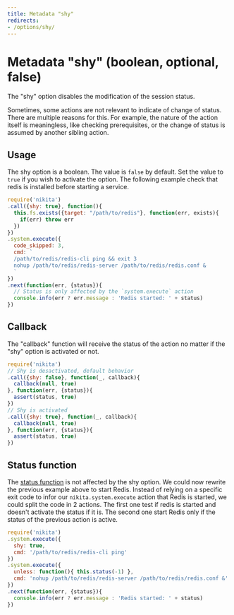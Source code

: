 ```yaml
---
title: Metadata "shy"
redirects:
- /options/shy/
---
```


# Metadata "shy" (boolean, optional, false)

The "shy" option disables the modification of the session status.

Sometimes, some actions are not relevant to indicate of change of status. There are multiple reasons for this. For example, the nature of the action itself is meaningless, like checking prerequisites, or the change of status is assumed by another sibling action.

## Usage

The shy option is a boolean. The value is `false` by default. Set the value to `true` if you wish to activate the option. The following example check that redis is installed before starting a service.

```js
require('nikita')
.call({shy: true}, function(){
  this.fs.exists({target: "/path/to/redis"}, function(err, exists){
    if(err) throw err
  })
})
.system.execute({
  code_skipped: 3,
  cmd: `
  /path/to/redis/redis-cli ping && exit 3
  nohup /path/to/redis/redis-server /path/to/redis/redis.conf &
  `
})
.next(function(err, {status}){
  // Status is only affected by the `system.execute` action
  console.info(err ? err.message : 'Redis started: ' + status)
})
```

## Callback

The "callback" function will receive the status of the action no matter if the "shy" option is activated or not.

```js
require('nikita')
// Shy is desactivated, default behavior
.call({shy: false}, function(_, callback){
  callback(null, true)
}, function(err, {status}){
  assert(status, true)
})
// Shy is activated
.call({shy: true}, function(_, callback){
  callback(null, true)
}, function(err, {status}){
  assert(status, true)
})
```

## Status function

The [status function](/usages/status/) is not affected by the shy option. We could now rewrite the previous example above to start Redis. Instead of relying on a specific exit code to infor our `nikita.system.execute` action that Redis is started, we could split the code in 2 actions. The first one test if redis is started and doesn't activate the status if it is. The second one start Redis only if the status of the previous action is active.

```js
require('nikita')
.system.execute({
  shy: true,
  cmd: '/path/to/redis/redis-cli ping'
})
.system.execute({
  unless: function(){ this.status(-1) },
  cmd: 'nohup /path/to/redis/redis-server /path/to/redis/redis.conf &'
})
.next(function(err, {status}){
  console.info(err ? err.message : 'Redis started: ' + status)
})
```
